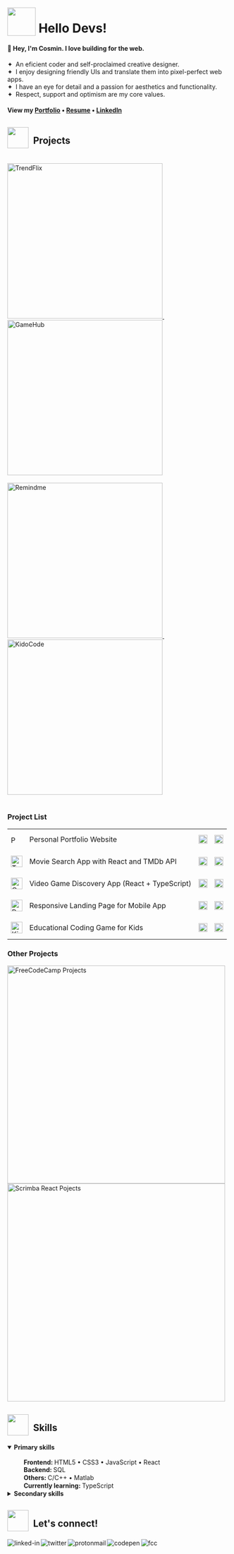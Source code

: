 # <sub><img src="https://firebasestorage.googleapis.com/v0/b/cmdrive-f2810.appspot.com/o/icons%2FRocket.png?alt=media&token=663b4acb-eedd-4b80-bf31-52def2bf3fd5" width="64" ></sub> Hello Devs!
<!-- # <sub><img src="https://cosminmoldovan.github.io/gitdrive/gh-profile/rocket.gif" width="64" ></sub> Hello Devs! -->

#### 👋 Hey, I'm Cosmin. I love building for the web.

&#10022;&ensp;An eficient coder and self-proclaimed creative designer.<br>
&#10022;&ensp;I enjoy designing friendly UIs  and translate them into pixel-perfect web apps.<br>
&#10022;&ensp;I have an eye for detail and a passion for aesthetics and functionality.<br>
&#10022;&ensp;Respect, support and optimism are my core values.

#### View my [Portfolio](https://cosminmoldovan.github.io) &bull; [Resume](https://cosminmoldovan.github.io/Cosmin_Moldovan_Resume.pdf) &bull; [LinkedIn](https://www.linkedin.com/in/cosmin-moldovan)

<!-- 
//////////////////////////////////////////////////////////
//////////////////////////////////////////////////////////
------------------------PROJECTS-------------------------
------------------------PROJECTS-------------------------
//////////////////////////////////////////////////////////
////////////////////////////////////////////////////////// -->

##  <sub><sub><img src = "https://firebasestorage.googleapis.com/v0/b/cmdrive-f2810.appspot.com/o/icons%2FTechnologist.png?alt=media&token=f8da719f-d62f-4f2a-9325-2d8bcf8c9090" width="48"></sub></sub>&ensp;Projects
<!-- ##  <sub><sub><img src = "https://img.icons8.com/fluency/96/null/hard-working.png" width="40"></sub></sub>&ensp;Projects -->
<br>
<a href="https://cosminmoldovan.github.io/trendflix/" title="Visit Website">
<picture>
  <source media="(prefers-color-scheme: dark)" width="352" srcset="https://firebasestorage.googleapis.com/v0/b/cmdrive-f2810.appspot.com/o/cards-dark%2Ftrendflix-card-dark.png?alt=media&token=1f40a70e-bb80-4af0-bde4-90380e1abe69">
  <img width="352" alt="TrendFlix" src="https://firebasestorage.googleapis.com/v0/b/cmdrive-f2810.appspot.com/o/cards-light%2Ftrendflix-card-light.png?alt=media&token=dc487cc2-035f-495c-8b04-73f55cc8e672">
</picture>
</a>&ensp;&ensp;
<a href="https://cm-gamehub.vercel.app/"  title="Visit Website">
  <picture>
  <source media="(prefers-color-scheme: dark)" width="352" srcset="https://firebasestorage.googleapis.com/v0/b/cmdrive-f2810.appspot.com/o/cards-dark%2Fgamehub-card-dark.png?alt=media&token=6c88bfc4-a01d-42f7-9b5d-bf38b60b3170">
  <img width="352" alt="GameHub" src="https://firebasestorage.googleapis.com/v0/b/cmdrive-f2810.appspot.com/o/cards-light%2Fgamehub-card-light.png?alt=media&token=dcb361ab-8968-4950-a7ff-442dd8fa3995">
</picture>
</a>
<br>
<br>
<a href="https://cosminmoldovan.github.io/remindme/"  title="Visit Website">
  <picture>
  <source media="(prefers-color-scheme: dark)" width="352" srcset="https://firebasestorage.googleapis.com/v0/b/cmdrive-f2810.appspot.com/o/cards-dark%2Fremindme-card-dark.png?alt=media&token=a7e9409b-aa56-4297-9327-fd5ed719acbf">
  <img width="352" alt="Remindme" src="https://firebasestorage.googleapis.com/v0/b/cmdrive-f2810.appspot.com/o/cards-light%2Fremindme-card-light.png?alt=media&token=23fe6a18-4095-4afa-8c28-acccfdc5c862">
</picture>
</a>&ensp;&ensp;
<a href="https://cosminmoldovan.github.io/kidocode/"  title="Visit Website">
    <picture>
  <source media="(prefers-color-scheme: dark)" width="352" srcset="https://firebasestorage.googleapis.com/v0/b/cmdrive-f2810.appspot.com/o/cards-dark%2Fkidocode-card-dark.png?alt=media&token=c40b777e-ad09-4180-ad6c-0ba2e03c84e8">
  <img width="352" alt="KidoCode" src="https://firebasestorage.googleapis.com/v0/b/cmdrive-f2810.appspot.com/o/cards-light%2Fkidocode-card-light.png?alt=media&token=24a664a2-50d9-4811-b5fd-55c28a7cb08a">
</picture>
</a>
<br>
<br>

<!-- 
//////////////////////////////////////////////////////////
//////////////////////////////////////////////////////////
------------------------PROJECT LIST---------------------
------------------------PROJECT LIST---------------------
//////////////////////////////////////////////////////////
////////////////////////////////////////////////////////// -->

<!-- <h3>&#9776; Project List</h3> -->
<h3>Project List</h3>
<table>
    <tr>
    <td height="50px">
      <picture>
        <source media="(prefers-color-scheme: dark)" height="16" srcset="https://firebasestorage.googleapis.com/v0/b/cmdrive-f2810.appspot.com/o/dark-logos%2Fmoldovan-logo-dark.png?alt=media&token=b390cd65-957c-4069-8bd6-27a1e687e800" >
        <img alt="Portfolio"  height="16" src="https://firebasestorage.googleapis.com/v0/b/cmdrive-f2810.appspot.com/o/light-logos%2Fmoldovan-logo-light.png?alt=media&token=7436e738-060c-46c7-be43-317e343d3989">
      </picture>
    </td>
     <td>Personal Portfolio Website</td>
    <td>
      <a href="https://github.com/cosminmoldovan/cosminmoldovan.github.io" title="code">
        <sub><img src = "https://cosminmoldovan.github.io/gitdrive/gh-profile/github-alt.svg" height="20"/></sub>
      </a>
    </td>
    <td>
      <a href="https://cosminmoldovan.github.io" title="website">
        <sub><img src = "https://cosminmoldovan.github.io/gitdrive/gh-profile/external-link.svg" height="20"/></sub>
      </a>
    </td>
  </tr>
  <tr></tr>
    <tr>
    <td height="50px">
      <picture>
        <source media="(prefers-color-scheme: dark)" height="26" srcset="https://firebasestorage.googleapis.com/v0/b/cmdrive-f2810.appspot.com/o/dark-logos%2Ftrendflix-logo-dark.png?alt=media&token=20a95e0b-9e6a-4cb7-9590-ef14ed222526">
        <img alt="TrendFlix" height="26" src="https://firebasestorage.googleapis.com/v0/b/cmdrive-f2810.appspot.com/o/light-logos%2Ftrendflix-logo-light.png?alt=media&token=68575af2-cff8-4374-ac20-0ffc571f2838">
      </picture>
    </td>
    <td>Movie Search App with React and TMDb API</td>
    <td>
      <a href="https://github.com/cosminmoldovan/trendflix" title="code">
        <sub><img src = "https://cosminmoldovan.github.io/gitdrive/gh-profile/github-alt.svg" height="20"/></sub>
      </a>
    </td>
    <td>
      <a href="https://cosminmoldovan.github.io/trendflix/" title="website">
        <sub><img src = "https://cosminmoldovan.github.io/gitdrive/gh-profile/external-link.svg" height="20"/></sub>
      </a>
    </td>
  </tr>
  <tr></tr>
  <tr>
    <td height="50px">
      <picture>
        <source media="(prefers-color-scheme: dark)" height="26" srcset="https://firebasestorage.googleapis.com/v0/b/cmdrive-f2810.appspot.com/o/dark-logos%2Fgamehub-logo-dark.png?alt=media&token=13b4fd3a-54e4-4fff-b08d-f909e22bec18">
        <img alt="GameHub" height="26" src="https://firebasestorage.googleapis.com/v0/b/cmdrive-f2810.appspot.com/o/light-logos%2Fgamehub-logo-light.png?alt=media&token=9eec6c18-9974-44e3-b2d9-0ca3436e3653">
      </picture>
    </td>
    <td>Video Game Discovery App (React + TypeScript)</td>
    <td>
      <a href="https://github.com/cosminmoldovan/game-hub" title="code">
        <sub><img src = "https://cosminmoldovan.github.io/gitdrive/gh-profile/github-alt.svg" height="20"/></sub>
      </a>
    </td>
    <td>
      <a href="https://cm-gamehub.vercel.app/" title="website">
        <sub><img src = "https://cosminmoldovan.github.io/gitdrive/gh-profile/external-link.svg" height="20"/></sub>
      </a></td>
  </tr>
  <tr></tr>
  <tr>
    <td height="50px">
     <picture>
        <source media="(prefers-color-scheme: dark)" height="26" srcset="https://firebasestorage.googleapis.com/v0/b/cmdrive-f2810.appspot.com/o/dark-logos%2Fremindme-logo-dark.png?alt=media&token=a21b67da-31c0-4222-b197-73a993ce1ae3">
        <img alt="Remindme"  height="26" src="https://firebasestorage.googleapis.com/v0/b/cmdrive-f2810.appspot.com/o/light-logos%2Fremindme-logo-light.png?alt=media&token=ef995650-390f-493b-bf68-876baa3e08ea">
      </picture>
    </td>
    <td>Responsive Landing Page for Mobile App</td>
    <td>
      <a href="https://github.com/cosminmoldovan/remindme" title="code">
        <sub><img src = "https://cosminmoldovan.github.io/gitdrive/gh-profile/github-alt.svg" height="20"/></sub>
      </a>
    </td>
    <td>
      <a href="https://cosminmoldovan.github.io/remindme/" title="website">
        <sub><img src = "https://cosminmoldovan.github.io/gitdrive/gh-profile/external-link.svg" height="20"/></sub>
      </a></td>
  </tr>
  <tr></tr>
  <tr>
    <td height="50px">
     <picture>
        <source media="(prefers-color-scheme: dark)" height="26" srcset="https://firebasestorage.googleapis.com/v0/b/cmdrive-f2810.appspot.com/o/dark-logos%2Fkidocode-logo-dark.png?alt=media&token=60f61ca2-647c-4d7a-adf1-15373d72408b">
        <img alt="KidoCode" height="26" src="https://firebasestorage.googleapis.com/v0/b/cmdrive-f2810.appspot.com/o/light-logos%2Fkidocode-logo-light.png?alt=media&token=15d369ff-adb5-4fb5-9f17-62c707b6d2b9">
      </picture>
    </td>
    <td>Educational Coding Game for Kids</td>
    <td>
      <a href="https://github.com/cosminmoldovan/kidocode" title="code">
        <sub><img src = "https://cosminmoldovan.github.io/gitdrive/gh-profile/github-alt.svg" height="20"/></sub>
      </a>
    </td>
    <td>
      <a href="https://cosminmoldovan.github.io/kidocode/" title="website">
        <sub><img src = "https://cosminmoldovan.github.io/gitdrive/gh-profile/external-link.svg" height="20"/></sub>
      </a></td>
  </tr>
</table>

<!-- 
//////////////////////////////////////////////////////////
//////////////////////////////////////////////////////////
------------------------OTHER PROJECTS--------------------
------------------------OTHER PROJECTS--------------------
//////////////////////////////////////////////////////////
////////////////////////////////////////////////////////// -->

<!-- <h3>&#10033; Other Projects</h3> -->
<h3>Other Projects</h3>
<a href="https://cosminmoldovan.slite.page/p/PP-SujjcwZsU6G/Certification-freeCodeCamp" title="View Projects">
    <picture >
        <source  media="(prefers-color-scheme: dark)"  width="494" srcset="https://firebasestorage.googleapis.com/v0/b/cmdrive-f2810.appspot.com/o/cards-dark%2Ffreecodecamp-card-dark.png?alt=media&token=ea851882-3689-4796-a318-802c72ce3bab">
      <img width="494" alt="FreeCodeCamp Projects" src="https://firebasestorage.googleapis.com/v0/b/cmdrive-f2810.appspot.com/o/cards-light%2Ffreecodecamp-card-light.png?alt=media&token=149553e2-563c-46dc-b4e2-b2dd6e360673" >
      </picture>
</a>
<br>
 <a href="https://resilient-temper-595.notion.site/React-Course-Projects-scrimba-com-2a1b47f9399342c4bb6479a909a34196" title="View Projects">
    <picture>
        <source media="(prefers-color-scheme: dark)" width="494" srcset="https://firebasestorage.googleapis.com/v0/b/cmdrive-f2810.appspot.com/o/cards-dark%2Fscrimba-card-dark.png?alt=media&token=4737e52f-9e8d-442f-bda9-32dc099a3d2e">
       <img width="494" alt="Scrimba React Pojects" src="https://firebasestorage.googleapis.com/v0/b/cmdrive-f2810.appspot.com/o/cards-light%2Fscrimba-card-light.png?alt=media&token=3936c0d9-b81c-4def-91ee-4d2ae9714356">
      </picture>
</a>

<!-- 
//////////////////////////////////////////////////////////
//////////////////////////////////////////////////////////
------------------------SKILLS---------------------
------------------------SKILLS---------------------
//////////////////////////////////////////////////////////
////////////////////////////////////////////////////////// -->

## <sub><sub><img src="https://firebasestorage.googleapis.com/v0/b/cmdrive-f2810.appspot.com/o/icons%2FFire.png?alt=media&token=43b9b3b0-4b4a-466d-8e65-4a651a7fddc6" width="48"></sub></sub>&ensp;Skills
<!-- ## <sub><sub><img src = "https://img.icons8.com/fluency/96/null/critical-thinking.png" width="32"></sub></sub>&ensp;Skills -->

<details open>
  <summary><strong>Primary skills</strong></summary><br>
  &emsp;<sub><img src="https://i.postimg.cc/grFZVxYh/checked.png" width="16"></sub>&ensp;<strong>Frontend: </strong>HTML5 &bull;  CSS3 &bull; JavaScript &bull; React<br>
  &emsp;<sub><img src="https://cosminmoldovan.github.io/gitdrive/gh-profile/checked.png" width="16"></sub>&ensp;<strong>Backend: </strong>SQL<br>
  &emsp;<sub><img src="https://cosminmoldovan.github.io/gitdrive/gh-profile/checked.png" width="16"></sub>&ensp;<strong>Others: </strong>C/C++ &bull; Matlab<br>
  &emsp;<sub><img src="https://cosminmoldovan.github.io/gitdrive/gh-profile/unchecked.png" width="16"></sub>&ensp;<strong>Currently learning: </strong>TypeScript
</details>

<details><br>
  <summary><strong>Secondary skills</strong></summary>
  &emsp;<sub><img src="https://cosminmoldovan.github.io/gitdrive/gh-profile/checked.png" width="16"></sub>&ensp;<strong>Tools: </strong>VSCode &bull; Figma &bull; Linux
</details>

<!-- 
//////////////////////////////////////////////////////////
//////////////////////////////////////////////////////////
------------------------CONTACT---------------------
------------------------CONTACT---------------------
//////////////////////////////////////////////////////////
////////////////////////////////////////////////////////// -->

##  <sub><sub><img src = "https://firebasestorage.googleapis.com/v0/b/cmdrive-f2810.appspot.com/o/icons%2FLove%20Letter.png?alt=media&token=e0cbded8-75ae-4bd1-8f73-d889b7e57112" width="48"></sub></sub>&ensp;Let's connect!
<!-- ##  <sub><sub><img src = "https://img.icons8.com/fluency/96/null/chat.png" width="32"></sub></sub>&ensp;Let's connect! -->

[<img align="left" alt="linked-in" src="https://img.shields.io/badge/linkedin-%230077B5.svg?&style=for-the-badge&logo=linkedin&logoColor=white" />](https://www.linkedin.com/in/cosmin-moldovan/)

[<img align="left" alt="twitter" src="https://img.shields.io/badge/twitter-%231DA1F2.svg?&style=for-the-badge&logo=twitter&logoColor=white" />](https://twitter.com/CosminMol)

[<img align="left" alt="protonmail" src="https://img.shields.io/badge/ProtonMail-8B89CC?style=for-the-badge&logo=protonmail&logoColor=white" />](mailto:cosminmol@proton.me)

[<img align="left" alt="codepen" src="https://img.shields.io/badge/Codepen-000000?style=for-the-badge&logo=codepen&logoColor=white" />](https://codepen.io/cosmin-moldovan)

[<img align="left" alt="fcc" src="https://img.shields.io/badge/free%20code%20camp-27273D?style=for-the-badge&logo=freecodecamp&logoColor=white" />](https://www.freecodecamp.org/cosmin-moldovan)
